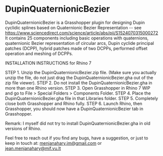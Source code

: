# DupinQuaternionicBezier
DupinQuaternionicBezier is a Grasshopper plugin for designing Dupin cyclidic splines based on Quaternionic Bezier Representation -- see https://www.sciencedirect.com/science/article/abs/pii/S1524070315000272
It contains 25 components including basic operations with quaternions, quaternionic Bezier representation of circular arcs, Dupin cyclide principal patches (DCPP), hybrid patches made of two DCPPs, performed offset operation  and meshing of DCPPs.


INSTALLATION INSTRUCTIONS for Rhino 7

STEP 1. Unzip the DupinQuaternionicBezier.zip file. (Make sure you actually unzip the file, do not just drag the DupinQuaternionicBezier.gha out of the zip file viewer).
STEP 2. Do not install the DupinQuaternionicBezier.gha in more than one Rhino version. 
STEP 3. Open Grasshopper in Rhino 7 WIP and go to File > Special Folders > Components Folder.
STEP 4. Place the DupinQuaternionicBezier.gha file in that Libraries folder.
STEP 5. Completely close both Grasshopper and Rhino fully. 
STEP 6. Launch Rhino, then Grasshopper, you should now have a DupinQuaternionicBezier tab in Grasshopper.

Remark: I myself did not try to install DupinQuaternionicBezier.gha in old versions of Rhino. 

Feel free to reach out if you find any bugs, have a suggestion, or just to keep in touch at: menjanahary.jm@gmail.com   or   jean.menjanahary@mif.vu.lt
